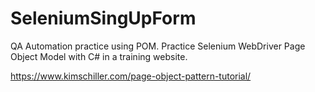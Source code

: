# SeleniumSingUpForm

QA Automation practice using POM.
Practice Selenium WebDriver Page Object Model with C# in a training website. 

https://www.kimschiller.com/page-object-pattern-tutorial/
